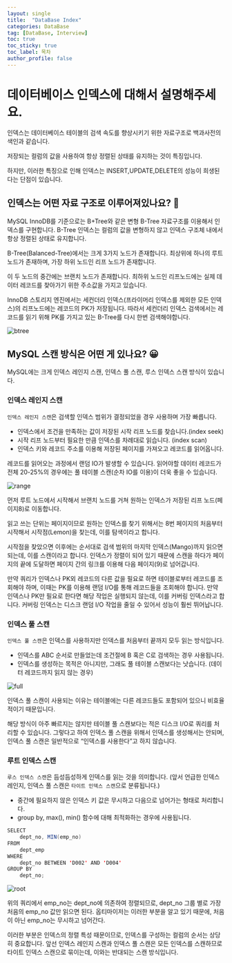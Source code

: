 ```yaml
---
layout: single
title:  "DataBase Index"
categories: DataBase
tag: [DataBase, Interview]
toc: true
toc_sticky: true
toc_label: 목차
author_profile: false
---
```



# 데이터베이스 인덱스에 대해서 설명해주세요.

인덱스는 데이터베이스 테이블의 검색 속도를 향상시키기 위한 자료구조로 백과사전의 색인과 같습니다.

저장되는 컬럼의 값을 사용하여 항상 정렬된 상태를 유지하는 것이 특징입니다. 

하지만, 이러한 특징으로 인해 인덱스는 INSERT,UPDATE,DELETE의 성능이 희생된다는 단점이 있습니다.

## 인덱스는 어떤 자료 구조로 이루어져있나요? 🤔

MySQL InnoDB를 기준으로는 B+Tree와 같은 변형 B-Tree 자료구조를 이용해서 인덱스를 구현합니다. B-Tree 인덱스는 컬럼의 값을 변형하지 않고 인덱스 구조체 내에서 항상 정렬된 상태로 유지합니다.



B-Tree(Balanced-Tree)에서는 크게 3가지 노드가 존재합니다. 최상위에 하나의 루트 노드가 존재하며, 가장 하위 노드인 리프 노드가 존재합니다.

이 두 노드의 중간에는 브랜치 노드가 존재합니다. 최하위 노드인 리프노드에는 실제 데이터 레코드를 찾아가기 위한 주소값을 가지고 있습니다. 

InnoDB 스토리지 엔진에서는 세컨더리 인덱스(프라이머리 인덱스를 제외한 모든 인덱스)의 리프노드에는 레코드의 PK가 저장됩니다. 따라서 세컨더리 인덱스 검색에서는 레코드를 읽기 위해 PK를 가지고 있는 B-Tree를 다시 한번 검색해야합니다.

![btree]({{site.url}}/images/2025-03-22-index/btree.png)

## MySQL 스캔 방식은 어떤 게 있나요? 😀

MySQL에는 크게 인덱스 레인지 스캔, 인덱스 풀 스캔, 루스 인덱스 스캔 방식이 있습니다.

### 인덱스 레인지 스캔

`인덱스 레인지 스캔`은 검색할 인덱스 범위가 결정되었을 경우 사용하며 가장 빠릅니다.

- 인덱스에서 조건을 만족하는 값이 저장된 시작 리프 노드를 찾습니다.(index seek)
- 시작 리프 노드부터 필요한 만큼 인덱스를 차례대로 읽습니다. (index scan)
- 인덱스 키와 레코드 주소를 이용해 저장된 페이지를 가져오고 레코드를 읽어옵니다.

레코드를 읽어오는 과정에서 랜덤 IO가 발생할 수 있습니다. 읽어야할 데이터 레코드가 전체 20-25%의 경우에는 풀 테이블 스캔(순차 IO를 이용)이 더욱 좋을 수 있습니다.

![range]({{site.url}}/images/2025-03-22-index/range.png)

먼저 루트 노드에서 시작해서 브랜치 노드를 거쳐 원하는 인덱스가 저장된 리프 노드(페이지8)로 이동합니다.

읽고 쓰는 단위는 페이지이므로 원하는 인덱스를 찾기 위해서는 8번 페이지의 처음부터 시작해서 시작점(Lemon)을 찾는데, 이를 탐색이라고 합니다.

시작점을 찾았으면 이후에는 순서대로 검색 범위의 마지막 인덱스(Mango)까지 읽으면 되는데, 이를 스캔이라고 합니다. 인덱스가 정렬이 되어 있기 때문에 스캔을 하다가 페이지의 끝에 도달하면 페이지 간의 링크를 이용해 다음 페이지(9)로 넘어갑니다.

만약 쿼리가 인덱스나 PK외 레코드의 다른 값을 필요로 하면 테이블로부터 레코드를 조회해야 하며, 이때는 PK를 이용해 랜덤 I/O를 통해 레코드들을 조회해야 합니다. 만약 인덱스나 PK만 필요로 한다면 해당 작업은 실행되지 않는데, 이를 커버링 인덱스라고 합니다. 커버링 인덱스는 디스크 랜덤 I/O 작업을 줄일 수 있어서 성능이 훨씬 뛰어납니다.

### 인덱스 풀 스캔

`인덱스 풀 스캔`은 인덱스를 사용하지만 인덱스를 처음부터 끝까지 모두 읽는 방식입니다.

- 인덱스를 ABC 순서로 만들었는데 조건절에 B 혹은 C로 검색하는 경우 사용됩니다.
- 인덱스를 생성하는 목적은 아니지만, 그래도 풀 테이블 스캔보다는 낫습니다. (데이터 레코드까지 읽지 않는 경우)

![full]({{site.url}}/images/2025-03-22-index/full.png)

인덱스 풀 스캔이 사용되는 이유는 테이블에는 다른 레코드들도 포함되어 있으니 비효율적이기 때문입니다.

해당 방식이 아주 빠르지는 않지만 테이블 풀 스캔보다는 적은 디스크 I/O로 쿼리를 처리할 수 있습니다. 그렇다고 하여 인덱스 풀 스캔을 위해서 인덱스를 생성해서는 안되며, 인덱스 풀 스캔은 일반적으로 “인덱스를 사용한다”고 하지 않습니다.

### 루트 인덱스 스캔

`루스 인덱스 스캔`은 듬성듬성하게 인덱스를 읽는 것을 의미합니다. (앞서 언급한 인덱스 레인지, 인덱스 풀 스캔은 `타이트 인덱스 스캔`으로 분류됩니다.)

- 중간에 필요하지 않은 인덱스 키 값은 무시하고 다음으로 넘어가는 형태로 처리합니다.
- group by, max(), min() 함수에 대해 최적화하는 경우에 사용됩니다.

```java
SELECT 
    dept_no, MIN(emp_no)
FROM
    dept_emp 
WHERE
    dept_no BETWEEN 'D002' AND 'D004'
GROUP BY 
    dept_no;
```

![root]({{site.url}}/images/2025-03-22-index/root.png)

위의 쿼리에서 emp_no는 dept_no에 의존하여 정렬되므로, dept_no 그룹 별로 가장 처음의 emp_no 값만 읽으면 된다. 옵티마이저는 이러한 부분을 알고 있기 때문에, 처음이 아닌 emp_no는 무시하고 넘어간다.

이러한 부분은 인덱스의 정렬 특성 때문이므로, 인덱스를 구성하는 컬럼의 순서는 상당히 중요합니다.
앞선 인덱스 레인지 스캔과 인덱스 풀 스캔은 모든 인덱스를 스캔하므로 타이트 인덱스 스캔으로 묶이는데, 이와는 반대되는 스캔 방식입니다.
